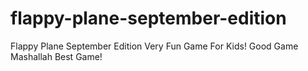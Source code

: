 # flappy-plane-september-edition
Flappy Plane September Edition
Very Fun Game For Kids!
Good Game Mashallah
Best Game! 


